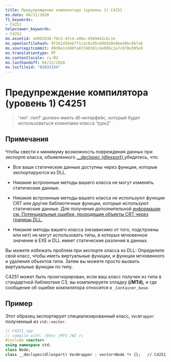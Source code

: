 ```yaml
---
title: Предупреждение компилятора (уровень 1) C4251
ms.date: 04/21/2020
f1_keywords:
- C4251
helpviewer_keywords:
- C4251
ms.assetid: a9992038-f0c2-4fc4-a9be-4509442cbc1e
ms.openlocfilehash: 9f261d3deb7f1cac8cd5c60b920e0be49bc8b7a6
ms.sourcegitcommit: 89d9e1cb08fa872483d1cde98bc2a7c870e505e9
ms.translationtype: MT
ms.contentlocale: ru-RU
ms.lasthandoff: 04/22/2020
ms.locfileid: "82032334"
---
```

# <a name="compiler-warning-level-1-c4251"></a>Предупреждение компилятора (уровень 1) C4251

> '*тип*' :*тип1*' должен иметь dll-интерфейс, который будет использоваться клиентами класса '*type2*'

## <a name="remarks"></a>Примечания

Чтобы свести к минимуму возможность повреждения данных при экспорте класса, объявленного [__declspec (dllexport),](../../cpp/dllexport-dllimport.md)убедитесь, что:

- Все ваши статические данные доступны через функции, которые экспортируются из DLL.

- Никакие встроенные методы вашего класса не могут изменять статические данные.

- Никакие встроенные методы вашего класса не используют функции CRT или другие библиотечные функции, которые используют статические данные. Для получения дополнительной [информации см. Потенциальные ошибки, проходящие объекты CRT через границы DLL.](../../c-runtime-library/potential-errors-passing-crt-objects-across-dll-boundaries.md)

- Никакие методы вашего класса (независимо от того, подстроены или нет) не могут использовать типы, в которых мгновенное значение в EXE и DLL имеет статические различия в данных.

Вы можете избежать проблем при экспорте класса из DLL: Определите свой класс, чтобы иметь виртуальные функции, и функции мгновенного и удаления объектов типа. Затем вы можете просто вызвать виртуальные функции по типу.

C4251 может быть проигнорирован, если ваш класс получен из типа в стандартной библиотеке СЗ, вы компилируете отладку **(/MTd),** и где сообщение об ошибке компилятора относится к `_Container_base`.

## <a name="example"></a>Пример

Этот образец экспортирует специализированный класс, `VecWrapper` полученный из `std::vector`.

```cpp
// C4251.cpp
// compile with: /EHsc /MTd /W2 /c
#include <vector>
using namespace std;
class Node;
class __declspec(dllexport) VecWrapper : vector<Node *> {};   // C4251
```
